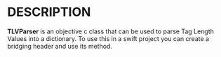 # DESCRIPTION
**TLVParser** is an objective c class that can be used to parse Tag Length Values into a dictionary. To use this in a swift project you can create a bridging header and use its method.
